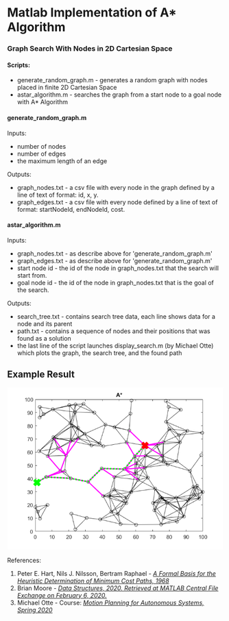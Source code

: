 # Matlab Implementation of A* Algorithm
### Graph Search With Nodes in 2D Cartesian Space

#### Scripts:
* generate_random_graph.m - generates a random graph with nodes placed in finite 2D Cartesian Space
* astar_algorithm.m - searches the graph from a start node to a goal node with A* Algorithm

#### generate_random_graph.m
Inputs:
* number of nodes
* number of edges
* the maximum length of an edge

Outputs:
* graph_nodes.txt - a csv file with every node in the graph defined by a line of text of format: id, x, y.
* graph_edges.txt - a csv file with every node defined by a line of text of format: startNodeId, endNodeId, cost.

#### astar_algorithm.m
Inputs:
* graph_nodes.txt - as describe above for 'generate_random_graph.m'
* graph_edges.txt - as describe above for 'generate_random_graph.m'
* start node id - the id of the node in graph_nodes.txt that the search will start from.
* goal node id - the id of the node in graph_nodes.txt that is the goal of the search.

Outputs:
* search_tree.txt - contains search tree data, each line shows data for a node and its parent
* path.txt - contains a sequence of nodes and their positions that was found as a solution
* the last line of the script launches display_search.m (by Michael Otte) which plots the graph, the search tree, and the found path

## Example Result
![result 1](https://github.com/grblnsk/AStarAlgorithm/blob/master/other/astar_example.png?raw=true)

References:
1. Peter E. Hart, Nils J. Nilsson, Bertram Raphael - <cite>[A Formal Basis for the Heuristic Determination of Minimum Cost Paths, 1968][1]</cite>
2. Brian Moore - <cite>[Data Structures, 2020. Retrieved at MATLAB Central File Exchange on February 6, 2020.][2]</cite>
3. Michael Otte - Course: <cite>[Motion Planning for Autonomous Systems, Spring 2020][3]</cite>
 
[1]: https://ieeexplore.ieee.org/document/4082128
[2]: https://www.mathworks.com/matlabcentral/fileexchange/45123-data-structures
[3]: http://ottelab.com/index.html
